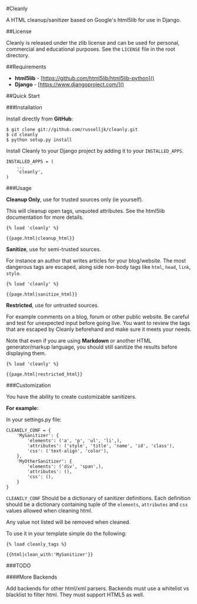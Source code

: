 #Cleanly

A HTML cleanup/sanitizer based on Google's html5lib for use in Django.

##License

Cleanly is released under the zlib license and can be used for personal, commercial and educational purposes. See the `LICENSE` file in the root directory.

##Requirements

* **html5lib** - [https://github.com/html5lib/html5lib-python]()
* **Django** - [https://www.djangoproject.com/]()

##Quick Start

###Installation

Install directly from **GitHub**:

    $ git clone git://github.com/russelljk/cleanly.git
    $ cd cleanly
    $ python setup.py install

Install Cleanly to your Django project by adding it to your `INSTALLED_APPS`.

    INSTALLED_APPS = (
        ...
        'cleanly',
    )

###Usage    

**Cleanup Only**, use for trusted sources only (ie yourself).

This will cleanup open tags, unquoted attributes. See the html5lib documentation for more details.

    {% load 'cleanly' %}

    {{page.html|cleanup_html}}

**Sanitize**, use for semi-trusted sources. 

For instance an author that writes articles for your blog/website. The most dangerous tags are escaped, along side non-body tags like `html`, `head`, `link`, `style`.

    {% load 'cleanly' %}

    {{page.html|sanitize_html}}
    
**Restricted**, use for untrusted sources. 

For example comments on a blog, forum or other public website. Be careful and test for unexpected input before going live. You want to review the tags that are escaped by Cleanly beforehand and make sure it meets your needs.

Note that even if you are using **Markdown** or another HTML generator/markup language, you should still sanitize the results before displaying them.

    {% load 'cleanly' %}

    {{page.html|restricted_html}}

###Customization

You have the ability to create customizable sanitizers.

**For example:**

In your settings.py file:
    
    CLEANILY_CONF = {
        'MySanitizer': {
            'elements': ('a', 'p', 'ul', 'li',),
            'attributes': ('style', 'title', 'name', 'id', 'class'),
            'css': ('text-align', 'color'),
        },
        'MyOtherSanitizer': {
            'elements': ('div', 'span',),
            'attributes': (),
            'css': (),
        }
    }

`CLEANILY_CONF` Should be a dictionary of sanitizer definitions. Each definition should be a dictionary containing tuple of the `elements`, `attributes` and `css` values allowed when cleaning html.

Any value not listed will be removed when cleaned.

To use it in your template simple do the following:

    {% load cleanly_tags %}
    
    {{html|clean_with:'MySanitizer'}}

###TODO 

####More Backends

Add backends for other html/xml parsers. Backends must use a whitelist vs blacklist to filter html. They must support HTML5 as well.
